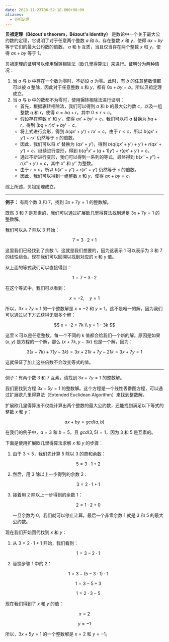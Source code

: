 ```yaml
---
date: 2023-11-23T06:52:18.000+08:00
aliases:
  - 贝祖定理
---
```


**贝祖定理（Bézout's theorem，Bézout's Identity）** 是数论中一个关于最大公约数的定理，它说明了对于任意两个整数 $a$ 和 $b$，存在整数 $x$ 和 $y$，使得 $ax+by$ 等于它们的最大公约数的倍数。 $a$ 和 $b$ 互质，当且仅当存在两个整数 $x$ 和 $y$，使得 $ax+by$ 等于 1。

贝祖定理的证明可以使用辗转相除法（欧几里得算法）来进行。证明分为两种情况：

1. 当 $a$ 与 $b$ 中存在一个数为零时，不妨设 $a$ 为零。此时，有 $b$ 的任意整数倍都可以被 $a$ 整除，因此对于任意整数 $x$ 和 $y$，都有 $0x+by=b$。所以贝祖定理成立。
2. 当 $a$ 与 $b$ 中的数都不为零时，使用辗转相除法进行证明：
   - 首先，根据辗转相除法，我们可以得到 $a$ 和 $b$ 的最大公约数 $c$，以及一组整数 $q$ 和 $r$，使得 $a=bq+r$，其中 $0 \leq r < c$。
   - 假设存在整数 $x'$ 和 $y'$，使得 $ax'+by'=c$。我们可以将 $a$ 替换为 $bq+r$，得到 $(bq+r)x'+by'=c$。
   - 将上式进行变形，得到 $b(qx'+y')+rx'=c$。由于 $r<c$，所以 $b(qx'+y')+rx'$ 仍然等于 $c$ 的倍数。
   - 因此，我们可以将 $x'$ 替换为 $(qx'+y')$，得到 $b(q(qx'+y')+y')+r(qx'+y')=c$。继续进行变形，得到 $b(q^2x'+(q+1)y')+r(qx'+y')=c$。
   - 通过不断进行变形，我们可以得到一系列的等式，最终得到 $b(x''+y'')+r(x''+y')=c$，其中 $x''$ 和 $y''$ 为整数。
   - 由于 $r<c$，所以 $b(x''+y'')+r(x''+y')$ 仍然等于 $c$ 的倍数。
   - 因此，我们可以得到一组整数 $x$ 和 $y$，使得 $ax+by=c$。

综上所述，贝祖定理成立。

---

**例子：** 有两个数 3 和 7，找到 $3x+7y=1$ 的整数解。

既然 3 和 7 是互素的，我们可以通过扩展欧几里得算法找到满足 $3x + 7y = 1$ 的整数解。

我们可以从 7 除以 3 开始：

$$
7 = 3 \cdot 2 + 1
$$

这里我们已经找到了余数 1，这就是我们想要的，因为这表示 1 可以表示为 3 和 7 的线性组合。现在我们可以回溯以找到对应的 x 和 y 值。

从上面的等式我们可以直接得到：

$$
1 = 7 - 3 \cdot 2
$$

在这个等式中，我们可以看到：

$$
x = -2, \quad y = 1
$$

所以，$3x + 7y = 1$ 的一个整数解是 $x = -2$ 和 $y = 1$。这不是唯一的解，因为我们可以通过以下方式获得无限多个解：

$$
x = -2 + 7k \\
y = 1 - 3k
$$

这里 k 可以是任意整数。每一个不同的 k 值都会给我们一个新的解。原因是如果 $(x, y)$ 是方程的一个解，那么 $(x + 7k, y - 3k)$ 也是一个解，因为：

$$
3(x + 7k) + 7(y - 3k) = 3x + 21k + 7y - 21k = 3x + 7y = 1
$$

这就保证了加上这些倍数不会改变等式的值。

---

例子：有两个数 3 和 7 互素，请找到 $3x+7y=1$ 的整数解。

我们要找到方程 $3x + 5y = 1$ 的整数解。这个方程是一个线性丢番图方程，可以通过扩展欧几里得算法（Extended Euclidean Algorithm）来找到整数解。

扩展欧几里得算法不仅能计算出两个整数的最大公约数，还能找到满足以下等式的整数 $x$ 和 $y$：

$$
 ax + by = gcd(a, b) 
$$

在我们的例子中，$a = 3$ 和 $b = 5$，且 $gcd(3, 5) = 1$，因为 3 和 5 是互素的。

下面是使用扩展欧几里得算法求解 $x$ 和 $y$ 的步骤：

1. 由于 $3 < 5$，我们先计算 $5$ 除以 $3$ 的商和余数：

   $$
    5 = 3 \cdot 1 + 2 
   $$

2. 然后，用 $3$ 除以上一步得到的余数 $2$：

   $$
    3 = 2 \cdot 1 + 1 
   $$

3. 接着用 $2$ 除以上一步得到的余数 $1$：

   $$
    2 = 1 \cdot 2 + 0 
   $$

   一旦余数为 $0$，我们就可以停止计算。最后一个非零余数 $1$ 就是 $3$ 和 $5$ 的最大公约数。

现在我们开始回代找到 $x$ 和 $y$：

1. 从 $3 = 2 \cdot 1 + 1$ 开始，我们看到：

   $$
    1 = 3 - 2 \cdot 1 
   $$

2. 替换步骤 1 中的 $2$：

   $$
    1 = 3 - (5 - 3 \cdot 1) \cdot 1 
   $$

   $$
    1 = 3 - 5 + 3 
   $$

   $$
    1 = 2 \cdot 3 - 5 
   $$

现在我们得到了 $x$ 和 $y$ 的值：

$$
 x = 2 
$$

$$
 y = -1 
$$

所以，$3x + 5y = 1$ 的一个整数解是 $x = 2$ 和 $y = -1$。
